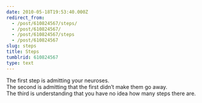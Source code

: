```yaml
---
date: 2010-05-18T19:53:40.000Z
redirect_from:
  - /post/610824567/steps/
  - /post/610824567/
  - /post/610824567/steps
  - /post/610824567
slug: steps
title: Steps
tumblrid: 610824567
type: text
---
```

<p>The first step is admitting your neuroses.<br/>
The second is admitting that the first didn&rsquo;t make them go away.<br/>
The third is understanding that you have no idea how many steps there are.</p>

